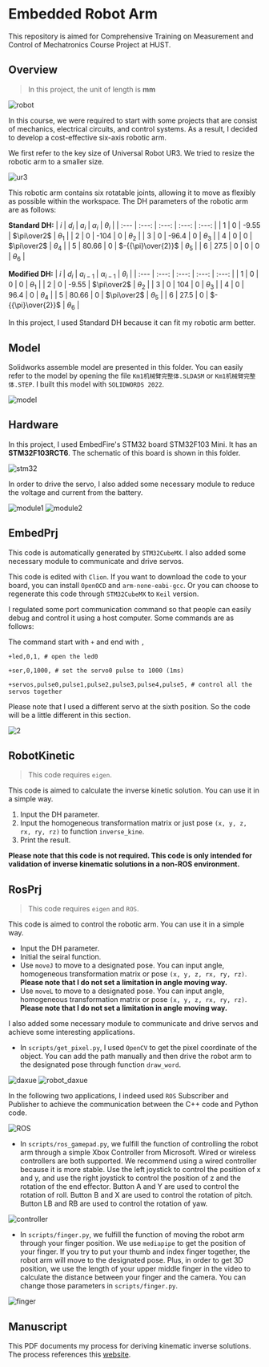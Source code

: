 # Embedded Robot Arm
This repository is aimed for Comprehensive Training on Measurement and Control of Mechatronics Course Project at HUST.

## Overview
> In this project, the unit of length is **mm**

![robot](img/Robot_arm.jpg)

In this course, we were required to start with some projects that are consist of mechanics, electrical circuits, and control systems. As a result, I decided to develop a cost-effective six-axis robotic arm.

We first refer to the key size of Universal Robot UR3. We tried to resize the robotic arm to a smaller size.

![ur3](img/ur3.png)

This robotic arm contains six rotatable joints, allowing it to move as flexibly as possible within the workspace. The DH parameters of the robotic arm are as follows:

**Standard DH:**
| $i$ | $d_i$ | $a_i$ | $\alpha_i$ | $\theta_i$ |
| :--- | :---: | :---: | :---: | :---: |
| 1 | 0 | -9.55 | $\pi\over2$ | $\theta_1$ |
| 2 | 0 | -104 | 0 | $\theta_2$ |
| 3 | 0 | -96.4 | 0 | $\theta_3$ |
| 4 | 0 | 0 | $\pi\over2$ | $\theta_4$ |
| 5 | 80.66 | 0 | $-{{\pi}\over{2}}$ | $\theta_5$ |
| 6 | 27.5 | 0 | 0 | 0 | $\theta_6$ |

**Modified DH:**
| $i$ | $d_i$ | $a_{i-1}$ | $\alpha_{i-1}$ | $\theta_i$ |
| :--- | :---: | :---: | :---: | :---: |
| 1 | 0 | 0 | 0 | $\theta_1$ |
| 2 | 0 | -9.55 | $\pi\over2$  | $\theta_2$ |
| 3 | 0 | 104 | 0 | $\theta_3$ |
| 4 | 0 | 96.4 | 0 | $\theta_4$ |
| 5 | 80.66 | 0 | $\pi\over2$  | $\theta_5$ |
| 6 | 27.5 | 0 | $-{{\pi}\over{2}}$  | $\theta_6$ |

In this project, I used Standard DH because it can fit my robotic arm better.

## Model
Solidworks assemble model are presented in this folder. You can easily refer to the model by opening the file `Km1机械臂完整体.SLDASM` or `Km1机械臂完整体.STEP`. I built this model with `SOLIDWORDS 2022`.

![model](img/solidworks_model.jpg)

## Hardware
In this project, I used EmbedFire's STM32 board STM32F103 Mini. It has an **STM32F103RCT6**. The schematic of this board is shown in this folder.

![stm32](img/stm32.png)

In order to drive the servo, I also added some necessary module to reduce the voltage and current from the battery. 

![module1](img/module1.png)
![module2](img/module2.png)

## EmbedPrj
This code is automatically generated by `STM32CubeMX`. I also added some necessary module to communicate and drive servos.

This code is edited with `Clion`. If you want to download the code to your board, you can install `OpenOCD` and `arm-none-eabi-gcc`. Or you can choose to regenerate this code through `STM32CubeMX` to `Keil` version.

I regulated some port communication command so that people can easily debug and control it using a host computer. Some commands are as follows:

The command start with `+` and end with `,`

```+led,0,1, # open the led0```

```+ser,0,1000, # set the servo0 pulse to 1000 (1ms)```

```+servos,pulse0,pulse1,pulse2,pulse3,pulse4,pulse5, # control all the servos together```

Please note that I used a different servo at the sixth position. So the code will be a little different in this section.

![2](img/2.png)

## RobotKinetic
> This code requires `eigen`. 

This code is aimed to calculate the inverse kinetic solution. You can use it in a simple way.

1. Input the DH parameter.
2. Input the homogeneous transformation matrix or just pose `(x, y, z, rx, ry, rz)` to function `inverse_kine`.
3. Print the result.

**Please note that this code is not required. This code is only intended for validation of inverse kinematic solutions in a non-ROS environment.**

## RosPrj
> This code requires `eigen` and `ROS`.

This code is aimed to control the robotic arm. You can use it in a simple way.

- Input the DH parameter.
- Initial the seiral function.
- Use `moveJ` to move to a designated pose. You can input angle, homogeneous transformation matrix or pose `(x, y, z, rx, ry, rz)`. **Please note that I do not set a limitation in angle moving way.**
- Use `moveL` to move to a designated pose. You can input angle, homogeneous transformation matrix or pose `(x, y, z, rx, ry, rz)`. **Please note that I do not set a limitation in angle moving way.**

I also added some necessary module to communicate and drive servos and achieve some interesting applications.

- In `scripts/get_pixel.py`, I used `OpenCV` to get the pixel coordinate of the object. You can add the path manually and then drive the robot arm to the designated pose through function `draw_word`.

![daxue](img/daxue.jpg)
![robot_daxue](img/1.gif)

In the following two applications, I indeed used `ROS` Subscriber and Publisher to achieve the communication between the C++ code and Python code. 

![ROS](img/ros.png)

- In `scripts/ros_gamepad.py`, we fulfill the function of controlling the robot arm through a simple Xbox Controller from Microsoft. Wired or wireless controllers are both supported. We recommend using a wired controller because it is more stable. Use the left joystick to control the position of x and y, and use the right joystick to control the position of z and the rotation of the end effector. Button A and Y are used to control the rotation of roll. Button B and X are used to control the rotation of pitch. Button LB and RB are used to control the rotation of yaw.

![controller](img/controller.gif)

- In `scripts/finger.py`, we fulfill the function of moving the robot arm through your finger position. We use `mediapipe` to get the position of your finger. If you try to put your thumb and index finger together, the robot arm will move to the designated pose. Plus, in order to get 3D position, we use the length of your upper middle finger in the video to calculate the distance between your finger and the camera. You can change those parameters in `scripts/finger.py`.

![finger](img/finger.gif)

## Manuscript
This PDF documents my process for deriving kinematic inverse solutions. The process references this [website](https://www.cnblogs.com/mightycode/p/9095059.html).
